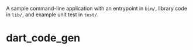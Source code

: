 A sample command-line application with an entrypoint in `bin/`, library code
in `lib/`, and example unit test in `test/`.
# dart_code_gen
